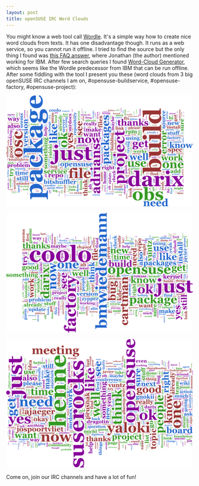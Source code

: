 ```yaml
---
layout: post
title: openSUSE IRC Word Clouds
---
```


You might know a web tool call [Wordle](http://www.wordle.net/). It's a simple way how to create nice word clouds from texts. It has one disadvantage though. It runs as a web service, so you cannot run it offline. I tried to find the source but the only thing I found was [this FAQ answer](http://www.wordle.net/faq#code), where Jonathan (the author) mentioned working for IBM. After few search queries I found [Word-Cloud Generator](http://www.alphaworks.ibm.com/tech/wordcloud), which seems like the Wordle predecessor from IBM that can be run offline. After some fiddling with the tool I present you these (word clouds from 3 big openSUSE IRC channels I am on, #opensuse-buildservice, #opensuse-factory, #opensuse-project):

![opensuse-buildservice](/assets/opensuse-buildservice.png)

![opensuse-factory](/assets/opensuse-factory.png)

![opensuse-project](/assets/opensuse-project.png)

Come on, join our IRC channels and have a lot of fun!

